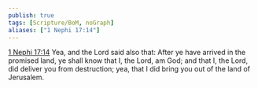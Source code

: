 ```yaml
---
publish: true
tags: [Scripture/BoM, noGraph]
aliases: ["1 Nephi 17:14"]
---
```

[1 Nephi 17:14](https://churchofjesuschrist.org/study/scriptures/bofm/1-ne/17?lang=eng&id=p14#p14) Yea, and the Lord said also that: After ye have arrived in the promised land, ye shall know that I, the Lord, am God; and that I, the Lord, did deliver you from destruction; yea, that I did bring you out of the land of Jerusalem.
